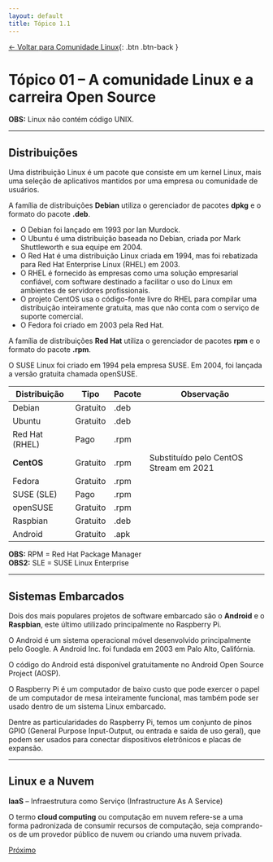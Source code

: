 ```yaml
---
layout: default 
title: Tópico 1.1
---
```


[← Voltar para Comunidade Linux](/linux-essentials/01-book-lpi/Topico-01-Comunidade-Linux/){: .btn .btn-back }
# Tópico 01 – A comunidade Linux e a carreira Open Source

**OBS:** Linux não contém código UNIX.

---

## Distribuições

Uma distribuição Linux é um pacote que consiste em um kernel Linux, mais uma seleção de aplicativos mantidos por uma empresa ou comunidade de usuários.

A família de distribuições **Debian** utiliza o gerenciador de pacotes **dpkg** e o formato do pacote **.deb**.

- O Debian foi lançado em 1993 por Ian Murdock.
- O Ubuntu é uma distribuição baseada no Debian, criada por Mark Shuttleworth e sua equipe em 2004.
- O Red Hat é uma distribuição Linux criada em 1994, mas foi rebatizada para Red Hat Enterprise Linux (RHEL) em 2003.
- O RHEL é fornecido às empresas como uma solução empresarial confiável, com software destinado a facilitar o uso do Linux em ambientes de servidores profissionais.
- O projeto CentOS usa o código-fonte livre do RHEL para compilar uma distribuição inteiramente gratuita, mas que não conta com o serviço de suporte comercial.
- O Fedora foi criado em 2003 pela Red Hat.

A família de distribuições **Red Hat** utiliza o gerenciador de pacotes **rpm** e o formato do pacote **.rpm**.

O SUSE Linux foi criado em 1994 pela empresa SUSE. Em 2004, foi lançada a versão gratuita chamada openSUSE.

| Distribuição     | Tipo     | Pacote | Observação                              |
|------------------|----------|--------|----------------------------------------|
| Debian           | Gratuito | .deb   |                                        |
| Ubuntu           | Gratuito | .deb   |                                        |
| Red Hat (RHEL)   | Pago     | .rpm   |                                        |
| **CentOS**       | Gratuito | .rpm   | Substituído pelo CentOS Stream em 2021 |
| Fedora           | Gratuito | .rpm   |                                        |
| SUSE (SLE)       | Pago     | .rpm   |                                        |
| openSUSE         | Gratuito | .rpm   |                                        |
| Raspbian         | Gratuito | .deb   |                                        |
| Android          | Gratuito | .apk   |                                        |

**OBS:** RPM = Red Hat Package Manager  
**OBS2:** SLE = SUSE Linux Enterprise

---

## Sistemas Embarcados

Dois dos mais populares projetos de software embarcado são o **Android** e o **Raspbian**, este último utilizado principalmente no Raspberry Pi.

O Android é um sistema operacional móvel desenvolvido principalmente pelo Google. A Android Inc. foi fundada em 2003 em Palo Alto, Califórnia.

O código do Android está disponível gratuitamente no Android Open Source Project (AOSP).

O Raspberry Pi é um computador de baixo custo que pode exercer o papel de um computador de mesa inteiramente funcional, mas também pode ser usado dentro de um sistema Linux embarcado.

Dentre as particularidades do Raspberry Pi, temos um conjunto de pinos GPIO (General Purpose Input-Output, ou entrada e saída de uso geral), que podem ser usados para conectar dispositivos eletrônicos e placas de expansão.

---

## Linux e a Nuvem

**IaaS** – Infraestrutura como Serviço (Infrastructure As A Service)

O termo **cloud computing** ou computação em nuvem refere-se a uma forma padronizada de consumir recursos de computação, seja comprando-os de um provedor público de nuvem ou criando uma nuvem privada.

<div class="nav-buttons single-button">
  <a href="/linux-essentials/01-book-lpi/Topico-01-Comunidade-Linux/1.2-PrincipaisAplicacoesOpenSource" class="btn btn-back">Próximo</a>
</div>
